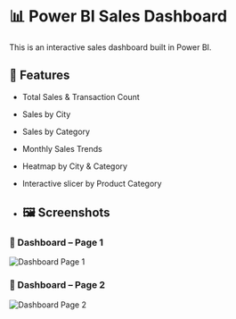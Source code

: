 # 📊 Power BI Sales Dashboard

This is an interactive sales dashboard built in Power BI.

## 📌 Features

- Total Sales & Transaction Count
- Sales by City
- Sales by Category
- Monthly Sales Trends
- Heatmap by City & Category
- Interactive slicer by Product Category

- ## 🖼️ Screenshots

### 📄 Dashboard – Page 1
![Dashboard Page 1](screenshots/page1.png)

### 📄 Dashboard – Page 2
![Dashboard Page 2](screenshots/page2.png)

